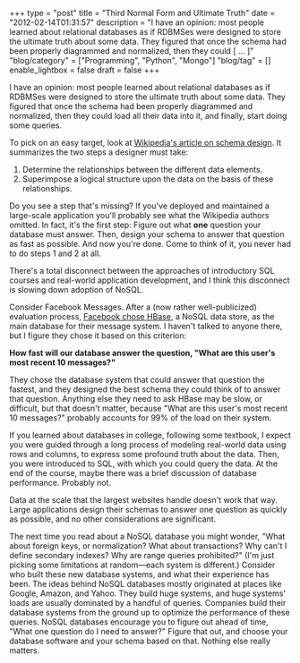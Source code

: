 +++
type = "post"
title = "Third Normal Form and Ultimate Truth"
date = "2012-02-14T01:31:57"
description = "I have an opinion: most people learned about relational databases as if RDBMSes were designed to store the ultimate truth about some data. They figured that once the schema had been properly diagrammed and normalized, then they could [ ... ]"
"blog/category" = ["Programming", "Python", "Mongo"]
"blog/tag" = []
enable_lightbox = false
draft = false
+++

<p>I have an opinion: most people learned about relational databases as if
RDBMSes were designed to store the ultimate truth about some data. They
figured that once the schema had been properly diagrammed and
normalized, then they could load all their data into it, and finally,
start doing some queries.</p>
<p>To pick on an easy target, look at <a href="http://en.wikipedia.org/wiki/Database_design">Wikipedia's article on schema
design</a>. It summarizes the
two steps a designer must take:</p>
<ol>
<li>Determine the relationships between the different data elements.</li>
<li>Superimpose a logical structure upon the data on the basis of these
    relationships.</li>
</ol>
<p>Do you see a step that's missing? If you've deployed and maintained a
large-scale application you'll probably see what the Wikipedia authors
omitted. In fact, it's the first step: Figure out what <strong>one</strong> question
your database must answer. Then, design your schema to answer that
question as fast as possible. And now you're done. Come to think of it,
you never had to do steps 1 and 2 at all.</p>
<p>There's a total disconnect between the approaches of introductory SQL
courses and real-world application development, and I think this
disconnect is slowing down adoption of NoSQL.</p>
<p>Consider Facebook Messages. After a (now rather well-publicized)
evaluation process, <a href="https://www.facebook.com/note.php?note_id=454991608919">Facebook chose
HBase</a>, a NoSQL
data store, as the main database for their message system. I haven't
talked to anyone there, but I figure they chose it based on this
criterion:</p>
<p><strong>How fast will our database answer the question, "What are this user's
most recent 10 messages?"</strong></p>
<p>They chose the database system that could answer that question the
fastest, and they designed the best schema they could think of to answer
that question. Anything else they need to ask HBase may be slow, or
difficult, but that doesn't matter, because "What are this user's most
recent 10 messages?" probably accounts for 99% of the load on their
system.</p>
<p>If you learned about databases in college, following some textbook, I
expect you were guided through a long process of modeling real-world
data using rows and columns, to express some profound truth about the
data. Then, you were introduced to SQL, with which you could query the
data. At the end of the course, maybe there was a brief discussion of
database performance. Probably not.</p>
<p>Data at the scale that the largest websites handle doesn't work that
way. Large applications design their schemas to answer one question as
quickly as possible, and no other considerations are significant.</p>
<p>The next time you read about a NoSQL database you might wonder, "What
about foreign keys, or normalization? What about transactions? Why can't
I define secondary indexes? Why are range queries prohibited?" (I'm just
picking some limitations at random—each system is different.) Consider
who built these new database systems, and what their experience has
been. The ideas behind NoSQL databases mostly originated at places like
Google, Amazon, and Yahoo. They build huge systems, and huge systems'
loads are usually dominated by a handful of queries. Companies build
their database systems from the ground up to optimize the performance of
these queries. NoSQL databases encourage you to figure out ahead of
time, "What one question do I need to answer?" Figure that out, and
choose your database software and your schema based on that. Nothing
else really matters.</p>
    